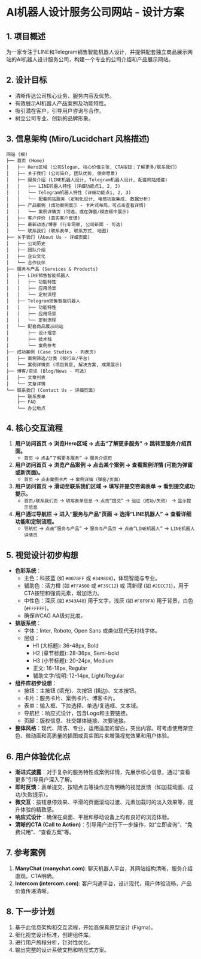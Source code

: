 # AI机器人设计服务公司网站 - 设计方案

## 1. 项目概述

为一家专注于LINE和Telegram销售智能机器人设计，并提供配套独立商品展示网站的AI机器人设计服务公司，构建一个专业的公司介绍和产品展示网站。

## 2. 设计目标

*   清晰传达公司核心业务、服务内容及优势。
*   有效展示AI机器人产品案例及功能特性。
*   吸引潜在客户，引导用户咨询与合作。
*   树立公司专业、创新的品牌形象。

## 3. 信息架构 (Miro/Lucidchart 风格描述)

```
网站 (根)
├── 首页 (Home)
│   ├── Hero区域 (公司Slogan, 核心价值主张, CTA按钮：了解更多/联系我们)
│   ├── 关于我们 (公司简介, 团队优势, 使命愿景)
│   ├── 服务介绍 (LINE机器人设计, Telegram机器人设计, 配套网站搭建)
│   │   ├── LINE机器人特性 (详细功能点1, 2, 3)
│   │   └── Telegram机器人特性 (详细功能点1, 2, 3)
│   │   └── 配套网站服务 (定制化设计, 电商功能集成, 数据分析)
│   ├── 产品案例 (成功案例展示 - 卡片式布局，可点击查看详情)
│   │   └── 案例详情页 (可选，或在弹窗/模态框中展示)
│   ├── 客户评价 (真实客户反馈)
│   ├── 最新动态/博客 (行业洞察, 公司新闻 - 可选)
│   └── 联系我们 (联系表单, 联系方式, 地图)
├── 关于我们 (About Us - 详细页面)
│   ├── 公司历史
│   ├── 团队介绍
│   ├── 企业文化
│   └── 合作伙伴
├── 服务与产品 (Services & Products)
│   ├── LINE销售智能机器人
│   │   ├── 功能特性
│   │   ├── 应用场景
│   │   └── 定制流程
│   ├── Telegram销售智能机器人
│   │   ├── 功能特性
│   │   ├── 应用场景
│   │   └── 定制流程
│   └── 配套商品展示网站
│       ├── 设计理念
│       ├── 技术栈
│       └── 案例参考
├── 成功案例 (Case Studies - 列表页)
│   ├── 案例筛选/分类 (按行业/平台)
│   └── 案例详情页 (项目背景, 解决方案, 成果展示)
├── 博客/资讯 (Blog/News - 可选)
│   ├── 文章列表
│   └── 文章详情
└── 联系我们 (Contact Us - 详细页面)
    ├── 联系表单
    ├── FAQ
    └── 办公地点
```

## 4. 核心交互流程

1.  **用户访问首页 -> 浏览Hero区域 -> 点击“了解更多服务” -> 跳转至服务介绍页面。**
    *   `首页` → `点击“了解更多服务”` → `服务介绍页`
2.  **用户访问首页 -> 浏览产品案例 -> 点击某个案例 -> 查看案例详情 (可能为弹窗或新页面)。**
    *   `首页` → `点击案例卡片` → `案例详情（弹窗/页面）`
3.  **用户访问首页 -> 滑动至联系我们区域 -> 填写并提交咨询表单 -> 看到提交成功提示。**
    *   `首页/联系我们页` → `填写表单信息` → `点击“提交”` → `验证（成功/失败）` → `显示提示信息`
4.  **用户通过导航栏 -> 进入“服务与产品”页面 -> 选择“LINE机器人” -> 查看详细功能和定制流程。**
    *   `导航栏` → `点击“服务与产品”` → `服务与产品页` → `点击“LINE机器人”` → `LINE机器人详情页`

## 5. 视觉设计初步构想

*   **色彩系统**：
    *   主色：科技蓝 (如 `#007BFF` 或 `#3498DB`)，体现智能与专业。
    *   辅助色：活力橙 (如 `#FFA500` 或 `#F39C12`) 或 清新绿 (如 `#2ECC71`)，用于CTA按钮和强调元素，增加活力。
    *   中性色：深灰 (如 `#343A40`) 用于文字，浅灰 (如 `#F8F9FA`) 用于背景，白色 (`#FFFFFF`)。
    *   确保WCAG AA级对比度。
*   **排版系统**：
    *   字体：Inter, Roboto, Open Sans 或类似现代无衬线字体。
    *   层级：
        *   H1 (大标题): 36-48px, Bold
        *   H2 (章节标题): 28-36px, Semi-bold
        *   H3 (小节标题): 20-24px, Medium
        *   正文: 16-18px, Regular
        *   辅助文字/说明: 12-14px, Light/Regular
*   **组件库初步设想**：
    *   按钮：主按钮 (填充)、次按钮 (描边)、文本按钮。
    *   卡片：服务卡片、案例卡片、博客卡片。
    *   表单：输入框、下拉选择、单选/复选框、文本域。
    *   导航栏：响应式设计，包含Logo和主要链接。
    *   页脚：版权信息、社交媒体链接、次要链接。
*   **整体风格**：现代、简洁、专业，运用适度的留白，突出内容。可考虑使用渐变色、微动画和高质量的插图或真实图片来增强视觉效果和用户体验。

## 6. 用户体验优化点

*   **渐进式披露**：对于复杂的服务特性或案例详情，先展示核心信息，通过“查看更多”引导用户深入了解。
*   **即时反馈**：表单提交、按钮点击等操作应有明确的视觉反馈（如加载动画、成功/失败提示）。
*   **微交互**：按钮悬停效果、平滑的页面滚动过渡、元素加载时的淡入效果等，提升体验的精致感。
*   **响应式设计**：确保在桌面、平板和移动设备上均有良好的浏览体验。
*   **清晰的CTA (Call to Action)**：引导用户进行下一步操作，如“立即咨询”、“免费试用”、“查看方案”等。

## 7. 参考案例

1.  **ManyChat (manychat.com)**: 聊天机器人平台，其网站结构清晰，服务介绍直观，CTA明确。
2.  **Intercom (intercom.com)**: 客户沟通平台，设计现代，用户体验流畅，产品价值传递清晰。

## 8. 下一步计划

1.  基于此信息架构和交互流程，开始高保真原型设计 (Figma)。
2.  细化视觉设计标准，创建组件库。
3.  进行用户旅程分析，针对性优化。
4.  输出完整的设计系统文档和响应式方案。
